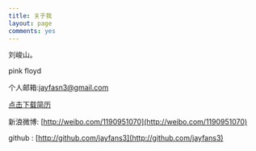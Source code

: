 ```yaml
---
title: 关于我
layout: page
comments: yes
---
```


刘峻山。

pink  floyd


个人邮箱:jayfasn3@gmail.com


[点击下载简历](/images/resume.pdf)     


新浪微博: [http://weibo.com/1190951070](http://weibo.com/1190951070)
  
github : [http://github.com/jayfans3](http://github.com/jayfans3)